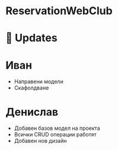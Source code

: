 # ReservationWebClub

# 🚀 Updates

  
# Иван
- Направени модели
- Скафолдване

# Денислав
- Добавен базов модел на проекта
- Всички CRUD операции работят
- Добавен нов дизайн
